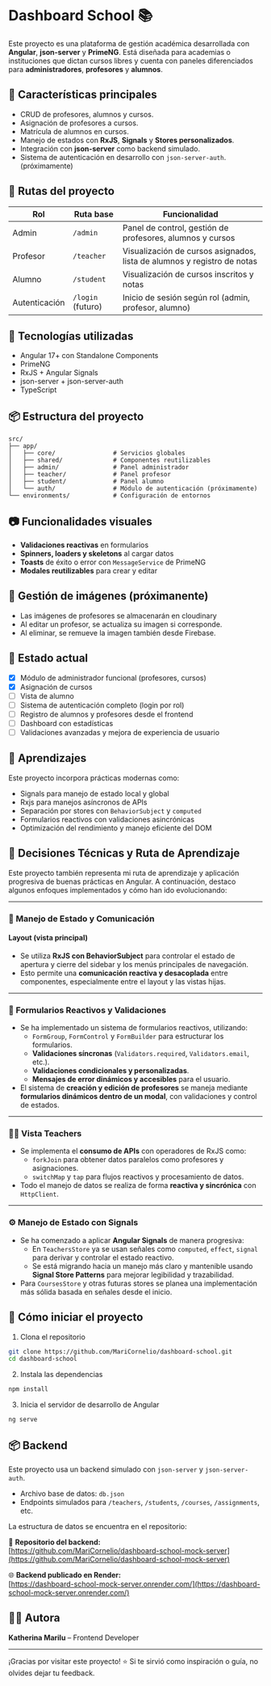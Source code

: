# Dashboard School 📚

Este proyecto es una plataforma de gestión académica desarrollada con **Angular**, **json-server** y **PrimeNG**. Está diseñada para academias o instituciones que dictan cursos libres y cuenta con paneles diferenciados para **administradores**, **profesores** y **alumnos**.

## 🧩 Características principales

- CRUD de profesores, alumnos y cursos.
- Asignación de profesores a cursos.
- Matrícula de alumnos en cursos.
- Manejo de estados con **RxJS**, **Signals** y **Stores personalizados**.
- Integración con **json-server** como backend simulado.
- Sistema de autenticación en desarrollo con `json-server-auth`.(próximamente)

## 🚦 Rutas del proyecto

| Rol           | Ruta base         | Funcionalidad                                                           |
| ------------- | ----------------- | ----------------------------------------------------------------------- |
| Admin         | `/admin`          | Panel de control, gestión de profesores, alumnos y cursos               |
| Profesor      | `/teacher`        | Visualización de cursos asignados, lista de alumnos y registro de notas |
| Alumno        | `/student`        | Visualización de cursos inscritos y notas                               |
| Autenticación | `/login` (futuro) | Inicio de sesión según rol (admin, profesor, alumno)                    |

## 🔧 Tecnologías utilizadas

- Angular 17+ con Standalone Components
- PrimeNG
- RxJS + Angular Signals
- json-server + json-server-auth
- TypeScript

## 📦 Estructura del proyecto

```
src/
├── app/
│   ├── core/                # Servicios globales
│   ├── shared/              # Componentes reutilizables
│   ├── admin/               # Panel administrador
│   ├── teacher/             # Panel profesor
│   ├── student/             # Panel alumno
│   └── auth/                # Módulo de autenticación (próximamente)
└── environments/            # Configuración de entornos
```

## 📷 Funcionalidades visuales

- **Validaciones reactivas** en formularios
- **Spinners, loaders y skeletons** al cargar datos
- **Toasts** de éxito o error con `MessageService` de PrimeNG
- **Modales reutilizables** para crear y editar

## 📸 Gestión de imágenes (próximanente)

- Las imágenes de profesores se almacenarán en cloudinary
- Al editar un profesor, se actualiza su imagen si corresponde.
- Al eliminar, se remueve la imagen también desde Firebase.

## 📌 Estado actual

- [x] Módulo de administrador funcional (profesores, cursos)
- [x] Asignación de cursos
- [ ] Vista de alumno
- [ ] Sistema de autenticación completo (login por rol)
- [ ] Registro de alumnos y profesores desde el frontend
- [ ] Dashboard con estadísticas
- [ ] Validaciones avanzadas y mejora de experiencia de usuario

## 🧠 Aprendizajes

Este proyecto incorpora prácticas modernas como:

- Signals para manejo de estado local y global
- Rxjs para manejos asíncronos de APIs
- Separación por stores con `BehaviorSubject` y `computed`
- Formularios reactivos con validaciones asincrónicas
- Optimización del rendimiento y manejo eficiente del DOM

## 🧠 Decisiones Técnicas y Ruta de Aprendizaje

Este proyecto también representa mi ruta de aprendizaje y aplicación progresiva de buenas prácticas en Angular. A continuación, destaco algunos enfoques implementados y cómo han ido evolucionando:

---

### 🔁 Manejo de Estado y Comunicación

#### Layout (vista principal)

- Se utiliza **RxJS con BehaviorSubject** para controlar el estado de apertura y cierre del sidebar y los menús principales de navegación.
- Esto permite una **comunicación reactiva y desacoplada** entre componentes, especialmente entre el layout y las vistas hijas.

---

### 📝 Formularios Reactivos y Validaciones

- Se ha implementado un sistema de formularios reactivos, utilizando:
  - `FormGroup`, `FormControl` y `FormBuilder` para estructurar los formularios.
  - **Validaciones síncronas** (`Validators.required`, `Validators.email`, etc.).
  - **Validaciones condicionales y personalizadas**.
  - **Mensajes de error dinámicos y accesibles** para el usuario.
- El sistema de **creación y edición de profesores** se maneja mediante **formularios dinámicos dentro de un modal**, con validaciones y control de estados.

---

### 👨‍🏫 Vista Teachers

- Se implementa el **consumo de APIs** con operadores de RxJS como:
  - `forkJoin` para obtener datos paralelos como profesores y asignaciones.
  - `switchMap` y `tap` para flujos reactivos y procesamiento de datos.
- Todo el manejo de datos se realiza de forma **reactiva y sincrónica** con `HttpClient`.

---

### ⚙️ Manejo de Estado con Signals

- Se ha comenzado a aplicar **Angular Signals** de manera progresiva:
  - En `TeachersStore` ya se usan señales como `computed`, `effect`, `signal` para derivar y controlar el estado reactivo.
  - Se está migrando hacia un manejo más claro y mantenible usando **Signal Store Patterns** para mejorar legibilidad y trazabilidad.
- Para `CoursesStore` y otras futuras stores se planea una implementación más sólida basada en señales desde el inicio.

## 🚀 Cómo iniciar el proyecto

1. Clona el repositorio

```bash
git clone https://github.com/MariCornelio/dashboard-school.git
cd dashboard-school
```

2. Instala las dependencias

```bash
npm install
```

3. Inicia el servidor de desarrollo de Angular

```bash
ng serve
```

## 📦 Backend

Este proyecto usa un backend simulado con `json-server` y `json-server-auth`.

- Archivo base de datos: `db.json`
- Endpoints simulados para `/teachers`, `/students`, `/courses`, `/assignments`, etc.

La estructura de datos se encuentra en el repositorio:

🔗 **Repositorio del backend:**  
[https://github.com/MariCornelio/dashboard-school-mock-server](https://github.com/MariCornelio/dashboard-school-mock-server)

🌐 **Backend publicado en Render:**  
[https://dashboard-school-mock-server.onrender.com/](https://dashboard-school-mock-server.onrender.com/)

## 🧑‍💻 Autora

**Katherina Marilu** – Frontend Developer

---

¡Gracias por visitar este proyecto! ⭐ Si te sirvió como inspiración o guía, no olvides dejar tu feedback.

